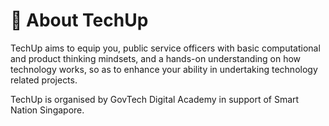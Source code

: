# 🙂 About TechUp

TechUp aims to equip you, public service officers with basic computational and product thinking mindsets, and a hands-on understanding on how technology works, so as to enhance your ability in undertaking technology related projects.

TechUp is organised by GovTech Digital Academy in support of Smart Nation Singapore.
